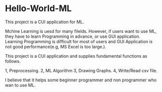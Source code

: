 # Hello-World-ML
This project is a CUI application for ML.

Mchine Learning is uesd for many filelds.
However, if users want to use ML, they have to learn Programming in advance, or use GUI application.
Learning Programming is difficult for most of users and GUI Application is not good performance(e.g, MS Excel is too large.).

This project is a CUI application and supplies fundamental functions as follows.

1, Preprocessing.
2, ML Algorithm
3, Drawing Graphs.
4, Write/Read csv file.

I believe that it helps some beginner programmer and non programmer who wan to use ML.




